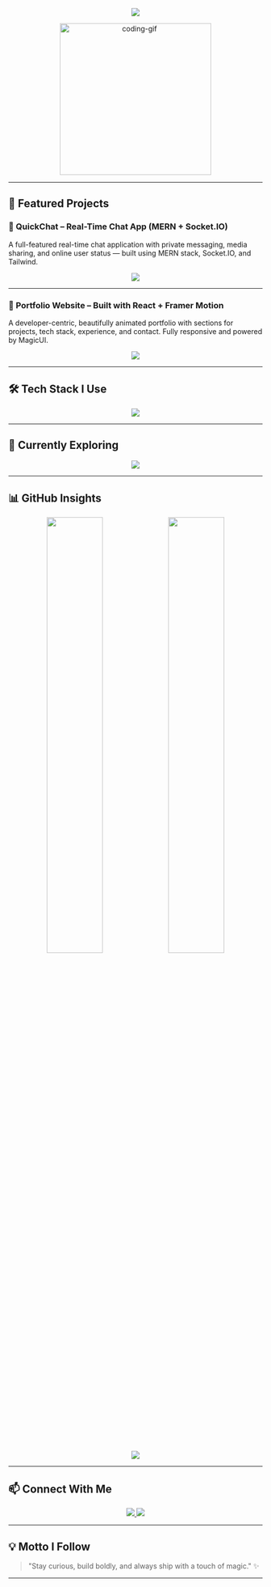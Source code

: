 <!-- Profile Header -->
<p align="center">
  <img src="https://readme-typing-svg.herokuapp.com?font=JetBrains+Mono&weight=600&size=22&duration=3000&color=02F6FF&center=true&vCenter=true&width=500&lines=Hey+%F0%9F%91%8B+I'm+Subharthy+Kuiry;A+Creative+Full-Stack+Developer;React+%7C+MongoDB+%7C+Python+%7C+Streamlit;Building+Beautiful+and+Useful+Experiences" />
</p>

<!-- Profile GIF -->
<p align="center">
  <img src="https://media.giphy.com/media/qgQUggAC3Pfv687qPC/giphy.gif" width="300" alt="coding-gif"/>
</p>

---

## 🚀 Featured Projects

### 🧩 QuickChat – Real-Time Chat App (MERN + Socket.IO)
A full-featured real-time chat application with private messaging, media sharing, and online user status — built using MERN stack, Socket.IO, and Tailwind.

<p align="center">
  <a href="https://quickchat-client.vercel.app" target="_blank">
    <img src="https://img.shields.io/badge/Live_App-QuickChat-4A90E2?style=for-the-badge&logo=vercel&logoColor=white" />
  </a>
</p>

---

### 🎨 Portfolio Website – Built with React + Framer Motion
A developer-centric, beautifully animated portfolio with sections for projects, tech stack, experience, and contact. Fully responsive and powered by MagicUI.

<p align="center">
  <a href="https://portfolio-git-main-subharthys-projects.vercel.app/" target="_blank">
    <img src="https://img.shields.io/badge/Live_App-Portfolio-8A2BE2?style=for-the-badge&logo=vercel&logoColor=white" />
  </a>
</p>

---

## 🛠️ Tech Stack I Use

<p align="center">
  <img src="https://skillicons.dev/icons?i=html,css,tailwind,js,react,nodejs,express,mongodb,python,streamlit,framer,vscode,github&theme=light" />
</p>

---

## 🌱 Currently Exploring

<p align="center">
  <img src="https://skillicons.dev/icons?i=nextjs,vercel,docker&theme=dark" />
</p>

---

## 📊 GitHub Insights

<p align="center">
  <img src="https://github-readme-stats.vercel.app/api?username=S8kuiry&show_icons=true&theme=midnight-purple&hide_border=true&border_radius=12" width="47%" />
  <img src="https://github-readme-streak-stats.herokuapp.com/?user=S8kuiry&theme=midnight-purple&hide_border=true&border_radius=12" width="47%" />
</p>

<p align="center">
  <img src="https://github-readme-activity-graph.cyclic.app/graph?username=S8kuiry&theme=react-dark&hide_border=true&area=true" />
</p>

---

## 📫 Connect With Me

<p align="center">
  <a href="mailto:subharthykuiry@gmail.com">
    <img src="https://img.shields.io/badge/Gmail-Contact-red?style=for-the-badge&logo=gmail&logoColor=white" />
  </a>
  <a href="https://github.com/S8kuiry">
    <img src="https://img.shields.io/badge/GitHub-@S8kuiry-181717?style=for-the-badge&logo=github" />
  </a>
</p>

---

## 💡 Motto I Follow

> "Stay curious, build boldly, and always ship with a touch of magic." ✨

---

